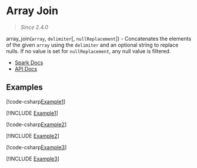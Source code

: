 ﻿# Array Join

> _Since 2.4.0_

array_join(`array`, `delimiter`[, `nullReplacement`]) - Concatenates the
elements of the given `array` using the `delimiter` and an optional string to
replace nulls. If no value is set for `nullReplacement`, any null value is
filtered.

* [Spark Docs](https://spark.apache.org/docs/3.2.2/api/sql/index.html#array_join)
* [API Docs](xref:TypedSpark.NET.Functions.Join*)

## Examples

[!code-csharp[Example1](../../../TypedSpark.NET.Tests/Examples/ArrayJoin.cs#Example1)]

[!INCLUDE [Example1](../../../TypedSpark.NET.Tests/Examples/__examples__/ArrayJoin.Case1.md)]

[!code-csharp[Example2](../../../TypedSpark.NET.Tests/Examples/ArrayJoin.cs#Example2)]

[!INCLUDE [Example2](../../../TypedSpark.NET.Tests/Examples/__examples__/ArrayJoin.Case2.md)]

[!code-csharp[Example3](../../../TypedSpark.NET.Tests/Examples/ArrayJoin.cs#Example3)]

[!INCLUDE [Example3](../../../TypedSpark.NET.Tests/Examples/__examples__/ArrayJoin.Case3.md)]
